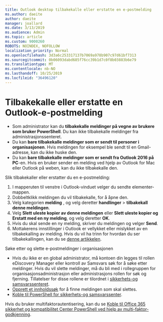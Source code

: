 ```yaml
---
title: Outlook desktop tilbakekalle eller erstatte en e-postmelding
ms.author: daeite
author: daeite
manager: joallard
ms.date: 3/13/2019
ms.audience: Admin
ms.topic: article
ms.custom: 9000260
ROBOTS: NOINDEX, NOFOLLOW
localization_priority: Normal
ms.openlocfilehash: 3d3a6c253317137b7069a978b907c97d61bf7313
ms.sourcegitcommit: 0b06093dabd685f76cc39b1d7c0f8b03883b6e79
ms.translationtype: MT
ms.contentlocale: nb-NO
ms.lasthandoff: 10/25/2019
ms.locfileid: "36496120"
---
```

# <a name="recall-or-replace-an-outlook-email-message"></a>Tilbakekalle eller erstatte en Outlook-e-postmelding

- Som administrator kan du **tilbakekalle meldinger på vegne av brukere som bruker PowerShell**. Du kan ikke tilbakekalle meldinger fra administrasjonssenteret.
- Du kan **bare tilbakekalle meldinger som er sendt til personer i organisasjonen**. Hvis meldingen for eksempel ble sendt til en Gmail-adresse, kan du ikke huske den.
- Du kan **bare tilbakekalle meldinger som er sendt fra Outlook 2016 på PC**-en. Hvis en bruker sender en melding ved hjelp av Outlook for Mac eller Outlook på weben, kan du ikke tilbakekalle den.

Slik tilbakekaller eller erstatter du en e-postmelding:

1. I mapperuten til venstre i Outlook-vinduet velger du sendte elementer-mappen.
1. Dobbeltklikk meldingen du vil tilbakekalle, for å åpne den.
1. Velg kategorien **melding** , og velg deretter **handlinger** > **tilbakekall denne meldingen**.
1. Velg **Slett uleste kopier av denne meldingen** eller **Slett uleste kopier og Erstatt med en ny melding**, og velg deretter **OK**.
1. Hvis du skal sende en ny melding, skriver du meldingen og velger **Send**.
1. Mottakerens innstillinger i Outlook er vellykket eller mislykket av en tilbakekalling av melding. Hvis du vil ha trinn for hvordan du ser tilbakekallingen, kan du se [denne artikkelen](https://support.office.com/article/35027f88-d655-4554-b4f8-6c0729a723a0).

Søke etter og slette e-postmeldinger i organisasjonen

- Hvis du ikke er en global administrator, må kontoen din legges til rollen eDiscovery Manager eller kontroll av Samsvars søk for å søke etter meldinger. Hvis du vil slette meldinger, må du bli med i rollegruppen for organisasjonsadministrasjon eller administrasjons rollen for søk og fjerning. Tillatelser for disse rollene er tilordnet i [sikkerhets-og samsvarssenteret](https://go.microsoft.com/fwlink/?linkid=2083731).
- [Opprett et innholdssøk](https://docs.microsoft.com/office365/securitycompliance/content-search) for å finne meldingen som skal slettes.
- [Koble til PowerShell for sikkerhets-og samsvarssenter](https://docs.microsoft.com/powershell/exchange/office-365-scc/connect-to-scc-powershell/connect-to-scc-powershell?view=exchange-ps).

Hvis du bruker multifaktorautentisering, kan du se [Koble til Office 365 sikkerhet og kompatibilitet Center PowerShell ved hjelp av multi-faktor-godkjenning](https://docs.microsoft.com/powershell/exchange/office-365-scc/connect-to-scc-powershell/mfa-connect-to-scc-powershell?view=exchange-ps).